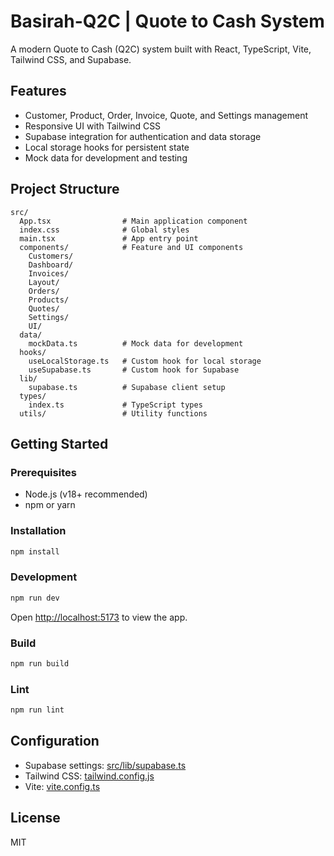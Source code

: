 # Basirah-Q2C | Quote to Cash System

A modern Quote to Cash (Q2C) system built with React, TypeScript, Vite, Tailwind CSS, and Supabase.

## Features

- Customer, Product, Order, Invoice, Quote, and Settings management
- Responsive UI with Tailwind CSS
- Supabase integration for authentication and data storage
- Local storage hooks for persistent state
- Mock data for development and testing

## Project Structure

```
src/
  App.tsx                # Main application component
  index.css              # Global styles
  main.tsx               # App entry point
  components/            # Feature and UI components
    Customers/
    Dashboard/
    Invoices/
    Layout/
    Orders/
    Products/
    Quotes/
    Settings/
    UI/
  data/
    mockData.ts          # Mock data for development
  hooks/
    useLocalStorage.ts   # Custom hook for local storage
    useSupabase.ts       # Custom hook for Supabase
  lib/
    supabase.ts          # Supabase client setup
  types/
    index.ts             # TypeScript types
  utils/                 # Utility functions
```

## Getting Started

### Prerequisites

- Node.js (v18+ recommended)
- npm or yarn

### Installation

```sh
npm install
```

### Development

```sh
npm run dev
```

Open [http://localhost:5173](http://localhost:5173) to view the app.

### Build

```sh
npm run build
```

### Lint

```sh
npm run lint
```

## Configuration

- Supabase settings: [src/lib/supabase.ts](src/lib/supabase.ts)
- Tailwind CSS: [tailwind.config.js](tailwind.config.js)
- Vite: [vite.config.ts](vite.config.ts)

## License

MIT
